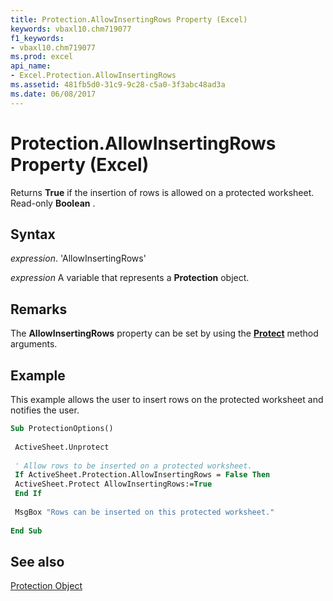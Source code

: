 ```yaml
---
title: Protection.AllowInsertingRows Property (Excel)
keywords: vbaxl10.chm719077
f1_keywords:
- vbaxl10.chm719077
ms.prod: excel
api_name:
- Excel.Protection.AllowInsertingRows
ms.assetid: 481fb5d0-31c9-9c28-c5a0-3f3abc48ad3a
ms.date: 06/08/2017
---
```



# Protection.AllowInsertingRows Property (Excel)

Returns  **True** if the insertion of rows is allowed on a protected worksheet. Read-only **Boolean** .


## Syntax

 _expression_. 'AllowInsertingRows'

 _expression_ A variable that represents a **Protection** object.


## Remarks

The  **AllowInsertingRows** property can be set by using the **[Protect](Excel.Worksheet.Protect.md)** method arguments.


## Example

This example allows the user to insert rows on the protected worksheet and notifies the user.


```vb
Sub ProtectionOptions() 
 
 ActiveSheet.Unprotect 
 
 ' Allow rows to be inserted on a protected worksheet. 
 If ActiveSheet.Protection.AllowInsertingRows = False Then 
 ActiveSheet.Protect AllowInsertingRows:=True 
 End If 
 
 MsgBox "Rows can be inserted on this protected worksheet." 
 
End Sub
```


## See also


[Protection Object](Excel.Protection.md)

